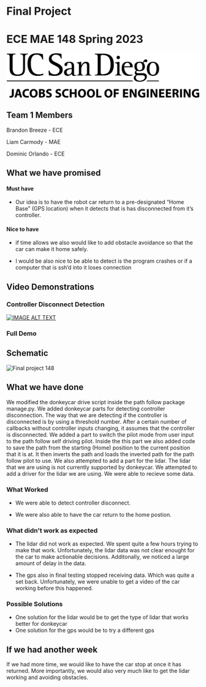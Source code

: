 # Final Project
# ECE MAE 148 Spring 2023
![UCSD Logo](UCSDLogo.jpeg)
## Team 1 Members

Brandon Breeze - ECE
  
Liam Carmody - MAE
  
Dominic Orlando - ECE

## What we have promised

#### Must have

- Our idea is to have the robot car return to a pre-designated “Home Base” (GPS location) when it detects that is has disconnected from it’s controller. 

#### Nice to have

- if time allows we also would like to add obstacle avoidance so that the car can make it home safely.

- I would be also nice to be able to detect is the program crashes or if a computer that is ssh’d into it loses connection 

## Video Demonstrations

### Controller Disconnect Detection 

[![IMAGE ALT TEXT](http://img.youtube.com/vi/uU5O4HXrWTc/0.jpg)](http://www.youtube.com/watch?v=uU5O4HXrWTc "Video Title")

### Full Demo

## Schematic

![Final project 148](https://github.com/UCSD-ECEMAE-148/spring-2023-final-project-team-1/assets/114778470/76e8333f-72be-42fc-831b-960b75d53a79)


## What we have done

We modified the donkeycar drive script inside the path follow package manage.py. We added donkeycar parts for detecting controller disconnection. The way that we are detecting if the controller is disconnected is by using a threshold number. After a certain number of callbacks without controller inputs changing, it assumes that the controller is disconnected. We added a part to switch the pilot mode from user input to the path follow self driving pilot. Inside the this part we also added code to save the path from the starting (Home) position to the current position that it is at. It then inverts the path and loads the inverted path for the path follow pilot to use. We also attempted to add a part for the lidar. The lidar that we are using is not currently supported by donkeycar. We attempted to add a driver for the lidar we are using. We were able to recieve some data.

### What Worked

- We were able to detect controller disconnect. 

- We were also able to have the car return to the home postion.

### What didn't work as expected

- The lidar did not work as expected. We spent quite a few hours trying to make that work. Unfortunately, the lidar data was not clear enought for the car to make actionable decisions. Additonally, we noticed a large amount of delay in the data.

- The gps also in final testing stopped receiving data. Which was quite a set back. Unfortunately, we were unable to get a video of the car working before this happened.

### Possible Solutions

- One solution for the lidar would be to get the type of lidar that works better for donkeycar
- One solution for the gps would be to try a different gps

## If we had another week

If we had more time, we would like to have the car stop at once it has returned. More importantly, we would also very much like to get the lidar working and avoiding obstacles.

